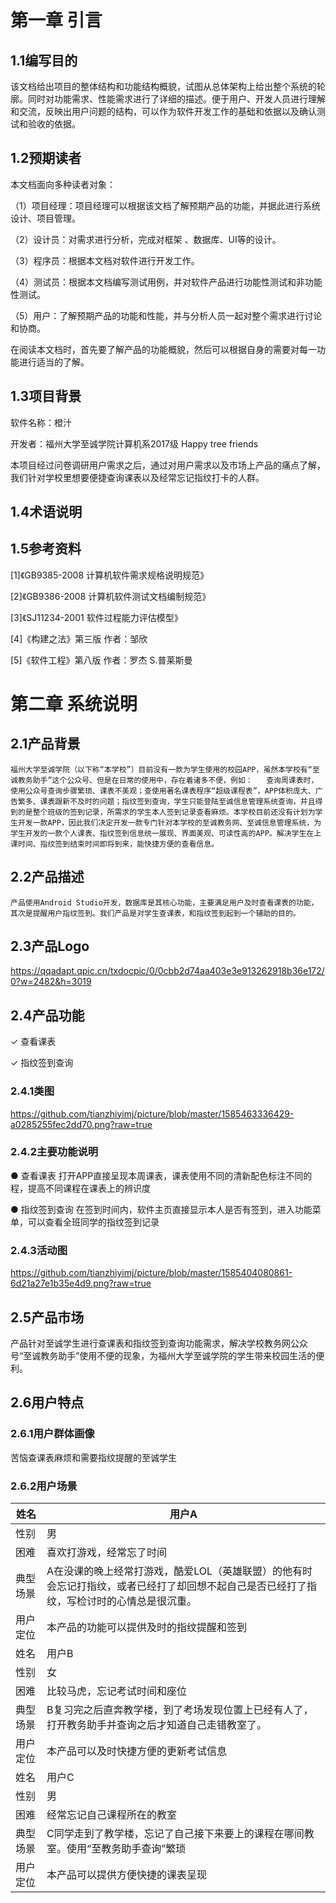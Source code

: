 # 第一章 引言
## 1.1编写目的
该文档给出项目的整体结构和功能结构概貌，试图从总体架构上给出整个系统的轮廓。同时对功能需求、性能需求进行了详细的描述。便于用户、开发人员进行理解和交流，反映出用户问题的结构，可以作为软件开发工作的基础和依据以及确认测试和验收的依据。
## 1.2预期读者
本文档面向多种读者对象：

（1）项目经理：项目经理可以根据该文档了解预期产品的功能，并据此进行系统设计、项目管理。

（2）设计员：对需求进行分析，完成对框架 、数据库、UI等的设计。

（3）程序员：根据本文档对软件进行开发工作。

（4）测试员：根据本文档编写测试用例，并对软件产品进行功能性测试和非功能性测试。

（5）用户：了解预期产品的功能和性能，并与分析人员一起对整个需求进行讨论和协商。

在阅读本文档时，首先要了解产品的功能概貌，然后可以根据自身的需要对每一功能进行适当的了解。

## 1.3项目背景
软件名称：橙汁

开发者：福州大学至诚学院计算机系2017级 Happy tree friends

本项目经过问卷调研用户需求之后，通过对用户需求以及市场上产品的痛点了解，我们针对学校里想要便捷查询课表以及经常忘记指纹打卡的人群。

## 1.4术语说明


## 1.5参考资料

[1]《GB9385-2008 计算机软件需求规格说明规范》

[2]《GB9386-2008 计算机软件测试文档编制规范》

[3]《SJ11234-2001 软件过程能力评估模型》

[4]《构建之法》第三版 作者：邹欣

[5]《软件工程》第八版 作者：罗杰 S.普莱斯曼


# 第二章 系统说明
## 2.1产品背景
    福州大学至诚学院（以下称“本学校”）目前没有一款为学生使用的校园APP，虽然本学校有“至诚教务助手”这个公众号、但是在日常的使用中，存在着诸多不便，例如：	查询周课表时，使用公众号查询步骤繁琐、课表不美观；查使用著名课表程序“超级课程表”，APP体积庞大、广告繁多、课表跟新不及时的问题；指纹签到查询，学生只能登陆至诚信息管理系统查询，并且得到的是整个班级的签到记录，所需求的学生本人签到记录查看麻烦。本学校目前还没有计划为学生开发一款APP，因此我们决定开发一款专门针对本学校的至诚教务网、至诚信息管理系统，为学生开发的一款个人课表、指纹签到信息统一展现、界面美观、可读性高的APP。解决学生在上课时间、指纹签到结束时间即将到来，能快捷方便的查看信息。
## 2.2产品描述
    产品使用Android Studio开发，数据库是其核心功能，主要满足用户及时查看课表的功能，其次是提醒用户指纹签到。我们产品是对学生查课表，和指纹签到起到一个辅助的目的。
## 2.3产品Logo
https://qqadapt.qpic.cn/txdocpic/0/0cbb2d74aa403e3e913262918b36e172/0?w=2482&h=3019

## 2.4产品功能

✓ 查看课表

✓ 指纹签到查询
### 2.4.1类图
https://github.com/tianzhiyimj/picture/blob/master/1585463336429-a0285255fec2dd70.png?raw=true
### 2.4.2主要功能说明

● 查看课表	打开APP直接呈现本周课表，课表使用不同的清新配色标注不同的程，提高不同课程在课表上的辨识度

● 指纹签到查询	在签到时间内，软件主页直接显示本人是否有签到，进入功能菜单，可以查看全班同学的指纹签到记录
### 2.4.3活动图
https://github.com/tianzhiyimj/picture/blob/master/1585404080861-6d21a27e1b35e4d9.png?raw=true
## 2.5产品市场
产品针对至诚学生进行查课表和指纹签到查询功能需求，解决学校教务网公众号“至诚教务助手”使用不便的现象，为福州大学至诚学院的学生带来校园生活的便利。
## 2.6用户特点
### 2.6.1用户群体画像
苦恼查课表麻烦和需要指纹提醒的至诚学生
### 2.6.2用户场景

| 姓名     | 用户A                                                                                                                                    |
|----------|------------------------------------------------------------------------------------------------------------------------------------------|
| 性别     | 男                                                                                                                                       |
| 困难     | 喜欢打游戏，经常忘了时间                                                                                                                 |
| 典型场景 | A在没课的晚上经常打游戏，酷爱LOL（英雄联盟）的他有时会忘记打指纹，或者已经打了却回想不起自己是否已经打了指纹，写检讨时的心情总是很沉重。 |
| 用户定位 | 本产品的功能可以提供及时的指纹提醒和签到                                                                                                 |
| 姓名     | 用户B                                                                                                                                    |
| 性别     | 女                                                                                                                                       |
| 困难     | 比较马虎，忘记考试时间和座位                                                                                                             |
| 典型场景 | B复习完之后直奔教学楼，到了考场发现位置上已经有人了，打开教务助手并查询之后才知道自己走错教室了。                                        |
| 用户定位 | 本产品可以及时快捷方便的更新考试信息                                                                                                     |
| 姓名     | 用户C                                                                                                                                    |
| 性别     | 男                                                                                                                                       |
| 困难     | 经常忘记自己课程所在的教室                                                                                                               |
| 典型场景 | C同学走到了教学楼，忘记了自己接下来要上的课程在哪间教室。使用“至教务助手查询”繁琐                                                        |
| 用户定位 | 本产品可以提供方便快捷的课表呈现                                                                                                         |
